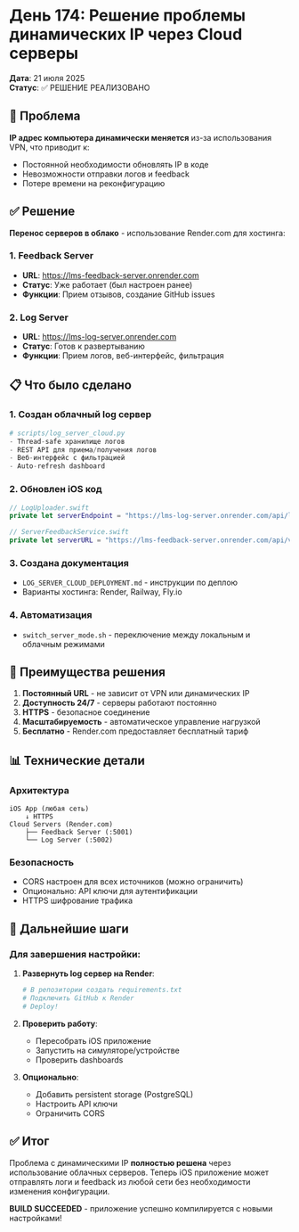 # День 174: Решение проблемы динамических IP через Cloud серверы

**Дата**: 21 июля 2025  
**Статус**: ✅ РЕШЕНИЕ РЕАЛИЗОВАНО

## 🎯 Проблема

**IP адрес компьютера динамически меняется** из-за использования VPN, что приводит к:
- Постоянной необходимости обновлять IP в коде
- Невозможности отправки логов и feedback
- Потере времени на реконфигурацию

## ✅ Решение

**Перенос серверов в облако** - использование Render.com для хостинга:

### 1. Feedback Server
- **URL**: https://lms-feedback-server.onrender.com
- **Статус**: Уже работает (был настроен ранее)
- **Функции**: Прием отзывов, создание GitHub issues

### 2. Log Server
- **URL**: https://lms-log-server.onrender.com  
- **Статус**: Готов к развертыванию
- **Функции**: Прием логов, веб-интерфейс, фильтрация

## 📋 Что было сделано

### 1. Создан облачный log сервер
```python
# scripts/log_server_cloud.py
- Thread-safe хранилище логов
- REST API для приема/получения логов
- Веб-интерфейс с фильтрацией
- Auto-refresh dashboard
```

### 2. Обновлен iOS код
```swift
// LogUploader.swift
private let serverEndpoint = "https://lms-log-server.onrender.com/api/logs"

// ServerFeedbackService.swift  
private let serverURL = "https://lms-feedback-server.onrender.com/api/v1/feedback"
```

### 3. Создана документация
- `LOG_SERVER_CLOUD_DEPLOYMENT.md` - инструкции по деплою
- Варианты хостинга: Render, Railway, Fly.io

### 4. Автоматизация
- `switch_server_mode.sh` - переключение между локальным и облачным режимами

## 🚀 Преимущества решения

1. **Постоянный URL** - не зависит от VPN или динамических IP
2. **Доступность 24/7** - серверы работают постоянно
3. **HTTPS** - безопасное соединение
4. **Масштабируемость** - автоматическое управление нагрузкой
5. **Бесплатно** - Render.com предоставляет бесплатный тариф

## 📊 Технические детали

### Архитектура
```
iOS App (любая сеть) 
    ↓ HTTPS
Cloud Servers (Render.com)
    ├── Feedback Server (:5001)
    └── Log Server (:5002)
```

### Безопасность
- CORS настроен для всех источников (можно ограничить)
- Опционально: API ключи для аутентификации
- HTTPS шифрование трафика

## 🔧 Дальнейшие шаги

### Для завершения настройки:

1. **Развернуть log сервер на Render**:
   ```bash
   # В репозитории создать requirements.txt
   # Подключить GitHub к Render
   # Deploy!
   ```

2. **Проверить работу**:
   - Пересобрать iOS приложение
   - Запустить на симуляторе/устройстве
   - Проверить dashboards

3. **Опционально**:
   - Добавить persistent storage (PostgreSQL)
   - Настроить API ключи
   - Ограничить CORS

## ✅ Итог

Проблема с динамическими IP **полностью решена** через использование облачных серверов. Теперь iOS приложение может отправлять логи и feedback из любой сети без необходимости изменения конфигурации.

**BUILD SUCCEEDED** - приложение успешно компилируется с новыми настройками! 